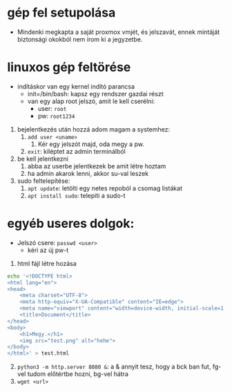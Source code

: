 # gép fel setupolása
- Mindenki megkapta a saját proxmox vmjét, és jelszavát, ennek mintáját biztonsági okokból nem írom ki a jegyzetbe.

# linuxos gép feltörése
- indításkor van egy kernel indító parancsa
  - init=/bin/bash: kapsz egy rendszer gazdai részt
  - van egy alap root jelszó, amit le kell cserélni:
    - user: `root`
    - pw: `root1234`
  
1. bejelentkezés után hozzá adom magam a systemhez:
   1. `add user <uname> `
      1. Kér egy jelszót majd, oda megy a pw.
   2. `exit`: kiléptet az admin terminálból
2. be kell jelentkezni
   1. abba az userbe jelentkezek be amit létre hoztam
   2. ha admin akarok lenni, akkor su-val leszek
3. sudo feltelepítése:
   1. `apt update`: letölti egy netes repoból a csomag listákat
   2. `apt install sudo`: telepíti a sudo-t


# egyéb useres dolgok:
- Jelszó csere: `passwd <user>`
  - kéri az új pw-t
  
1. html fájl létre hozása
```bash
echo '<!DOCTYPE html>
<html lang="en">
<head>
    <meta charset="UTF-8">
    <meta http-equiv="X-UA-Compatible" content="IE=edge">
    <meta name="viewport" content="width=device-width, initial-scale=1.0">
    <title>Document</title>
</head>
<body>
    <h1>Megy.</h1>
    <img src="test.png" alt="hehe">
</body>
</html>' > test.html
```
2. `python3 -m http.server 8080 &`: a & annyit tesz, hogy a bck ban fut, fg-vel tudom előtértbe hozni, bg-vel hátra
3. `wget <url>`
   